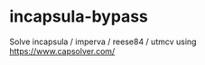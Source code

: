 # incapsula-bypass
Solve incapsula / imperva / reese84 / utmcv using https://www.capsolver.com/
            